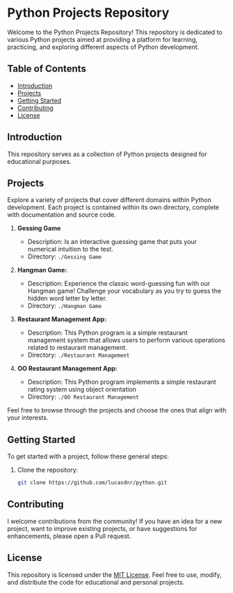 # Python Projects Repository

Welcome to the Python Projects Repository! This repository is dedicated to various Python projects aimed at providing a platform for learning, practicing, and exploring different aspects of Python development.

## Table of Contents
- [Introduction](#introduction)
- [Projects](#projects)
- [Getting Started](#getting-started)
- [Contributing](#contributing)
- [License](#license)

## Introduction
This repository serves as a collection of Python projects designed for educational purposes.

## Projects
Explore a variety of projects that cover different domains within Python development. Each project is contained within its own directory, complete with documentation and source code.

1. **Gessing Game**
   - Description: Is an interactive guessing game that puts your numerical intuition to the test.
   - Directory: `./Gessing Game`

2. **Hangman Game:**
   - Description: Experience the classic word-guessing fun with our Hangman game! Challenge your vocabulary as you try to guess the hidden word letter by letter.
   - Directory: `./Hangman Game`

3. **Restaurant Management App:**
   - Description: This Python program is a simple restaurant management system that allows users to perform various operations related to restaurant management.
   - Directory: `./Restaurant Management`

4. **OO Restaurant Management App:**
   - Description: This Python program implements a simple restaurant rating system using object orientation
   - Directory: `./OO Restaurant Management`


Feel free to browse through the projects and choose the ones that align with your interests.

## Getting Started
To get started with a project, follow these general steps:

1. Clone the repository:
   ```bash
   git clone https://github.com/lucasdnr/python.git

## Contributing
I welcome contributions from the community! If you have an idea for a new project, want to improve existing projects, or have suggestions for enhancements, please open a Pull request.

## License
This repository is licensed under the [MIT License](https://opensource.org/license/mit/). Feel free to use, modify, and distribute the code for educational and personal projects.